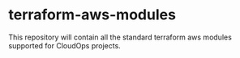 # terraform-aws-modules
This repository will contain all the standard terraform aws modules supported for CloudOps projects. 
